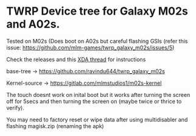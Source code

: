 # TWRP Device tree for Galaxy M02s and A02s.

Tested on M02s (Does boot on A02s but careful flashing GSIs (refer this issue: https://github.com/mlm-games/twrp_galaxy_m02s/issues/5)

Check the releases and this [XDA thread](https://xdaforums.com/t/guide-m025f-flashing-a-gsi-with-and-without-twrp.4643733/) for instructions



base-tree -> https://github.com/ravindu644/twrp_galaxy_m02s

Kernel-source -> https://gitlab.com/mlmstudios1/m02s-kernel

The touch doesnt work on inital boot but it works after turning the screen off for 5secs and then turning the screen on (maybe twice or thrice to verify).

You may need to factory reset or wipe data after using multidisabler and flashing magisk.zip (renaming the apk)
